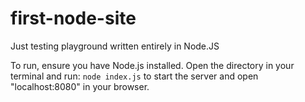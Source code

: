 # first-node-site
 Just testing playground written entirely in Node.JS
 
 To run, ensure you have Node.js installed. Open the directory in your terminal and run:
 `node index.js` to start the server and open "localhost:8080" in your browser.
 
 
